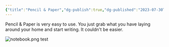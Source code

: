 ```yaml
---
{"title":"Pencil & Paper","dg-publish":true,"dg-published":"2023-07-30T10:54","dg-updated":"2023-08-04T10:55","dg-path":"Password Managers/Pen & Paper.md","dg-permalink":"pw-managers/penpaper","aliases":["basic","pen","paper"],"tags":["basic","notes","non-digital","notes"],"apps":["android","iOS","macOS","windows","linux","web"],"openSource":true,"worksOffline":true,"doDates":true,"dueDates":true,"attachmentSupport":true,"hasAnAPI":false,"reminders":false,"locationBasedReminders":true,"naturalLang":true,"kanbanView":true,"listView":true,"switchBetween":true,"hq":"Your House","Price URL":"","is there a free option":true,"one time payment option":false,"permalink":"/pw-managers/penpaper/","dgPassFrontmatter":true,"created":"","updated":"2023-08-04T10:55"}
---
```


Pencil & Paper is very easy to use. You just grab what you have laying around your home and start writing. It couldn't be easier.

![notebook.png](/img/user/Digital%20Gardens/Tools/images/notebook.png)
test